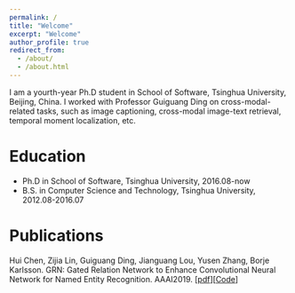 ```yaml
---
permalink: /
title: "Welcome"
excerpt: "Welcome"
author_profile: true
redirect_from: 
  - /about/
  - /about.html
---
```


I am a yourth-year Ph.D student in School of Software, Tsinghua University, Beijing, China. I worked with Professor Guiguang Ding on cross-modal-related tasks, such as image captioning, cross-modal image-text retrieval, temporal moment localization, etc.

Education
======
* Ph.D in School of Software, Tsinghua University, 2016.08-now
* B.S. in Computer Science and Technology, Tsinghua University, 2012.08-2016.07

Publications
=====
Hui Chen, Zijia Lin, Guiguang Ding, Jianguang Lou, Yusen Zhang, Borje Karlsson. GRN: Gated Relation Network to Enhance Convolutional Neural Network for Named Entity Recognition. AAAI2019. [[pdf](http://ise.thss.tsinghua.edu.cn/MIG/2019-2.pdf)][[Code](https://github.com/HuiChen24/NER-GRN)]

